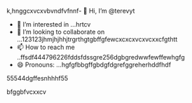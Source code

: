 k,hnggcxvcxvbvndfvfnnf- 👋 Hi, I’m @terevyt
- 👀 I’m interested in ...hrtcv
- 💞️ I’m looking to collaborate on ...123123jhmjhjhhjtrgrthgtgbffgfewcxcxcxvcxvcxxcfgthtt
- 📫 How to reach me ..ffsdf444796226fddsfdssgre256dgbgredwwfewffewhgfg
- 😄 Pronouns: ...hgfgfbbgffgbdgfdgrefggreherhddfhdf
<!---4565werasdf4458dfg6262dsfgrerertjmhhsvfyfsdsdds
terevyt/terevyt is a ✨ special ✨ repository because its `README.md` (this f63ile) appears on your GitHub p58rodfgdfaadfdfadadasas
You can click the Preview link to take a look at your changevxxxxs.р123465bfdcvbcvbvc
--->55544dgffesnhhhf55
bfggbfvcxxcv

